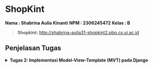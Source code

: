 # ShopKint

**Nama : Shabrina Aulia Kinanti**
**NPM : 2306245472**
**Kelas : B**
> **Shopkint:** http://shabrina-aulia31-shopkint2.pbp.cs.ui.ac.id

## **Penjelasan Tugas**
<details>
<summary> <b> Tugas 2: Implementasi Model-View-Template (MVT) pada Django </b> </summary>

## **Checklist Tugas**
* ### Membuat proyek django baru
1. Membuat direktori baru yang bernama shopkint lalu jalankan virtual environment yang ditandai dengan (env)
2. Pada direktori shopkint buat file baru bertama `requirments.txt` dan tambahkan dependencies (komponen atau modul agar perangkat lunaknya berfungsi, termasuk library, framework dan package) yang berisi 

```
django
gunicorn
whitenoise
psycopg2-binary
requests
urllib3
```
3. Intalasi terhadap dependencies dengan `pip install -r requirements.txt`
4. Buat proyek baru dengan tulisan `django-admin startproject shopkint .` di terminal direktori yang tadi
5. Django berhasil dibuat

* ### Membuat aplikasi dengan nama main pada proyek shopkint
1. Membuat repositori baru di github
2. Membuat branch utama baru dengan tulisan `git branch -M main` di terminal direktori
3. Tulis `git remote add origin https://github.com/shabrinaulia/shopkint.git` di terminal untuk menghubungkan repositori lokal dengan repositori di GitHub
4. Lakukan `git push -u origin main.` untuk menyimpan ke github
5. Jalankan perintah python manage.py startapp main di terminal. Folder main akan terbuat sebagai branch dari folder utama
6. Tambahkan main di variabel `INSTALLED_APPS` pada file `setting.py` di direkotori utama

* ### Melakukan routing pada proyek agar dapat menjalankan aplikasi main
1. Membuat file `urls.py` di folder main, lalu isi dengan 
```
from django.urls import path
from main.views import show_main

app_name = `main`

urlpatterns = [
    path(`, show_main, name=`show_main`),
]
```
2. Buka file urls.py pada folder shopkint lalu impor fungsi include dari django.urls
```
from django.contrib import admin
from django.urls import path, include

urlpatterns = [
    path(`, include(`main.urls`)),
]
```

* ### Membuat model pada aplikasi main
1. Pada `models.py` di main saya mengubah attribute dan datatypenya serta limitasi penulisan data typenya sesuai dengan ketentuan tugas
``` 
from django.db import models

class MoodEntry(models.Model):
    name = models.CharField(max_length=255)
    price = models.IntegerField()
    description = models.TextField()
    rating = models.IntegerField()
```
2. Jalankan `python manage.py makemigrations` untuk memberikan migrasi pada model data lalu lakukan `python manage.py migrate` untuk mengaplikasikan perubahan model ke basis data

* ### Membuat sebuah fungsi pada views.py 
1. Tambahkan import render pada file `views.py` di folder main
2. Menambahkan fungsi show_main dibawah impor untuk mengatur permintaan HTTP dan mengembalikan tampilan yang sesuai
3. Isi fungsinya dengan `context` yaitu dictionary yg berisi data
```
from django.shortcuts import render

# Create your views here.
def show_main(request):
    context = {
        `name` : `Liptint`,
        `price`: `600.000`,
        `description`: `NEW Liptint with high formula`,
        `rating` : `4.5/5.0`
    }

    return render(request, "main.html", context)
```
4. Return dengan format `return render(request, "main.html", context)`

* ### Membuat sebuah routing pada urls.py aplikasi main untuk memetakan fungsi yang telah dibuat pada views.py
1. Tulis code di file `urls.py` di folder main
```app_name = 'main'

urlpatterns = [
    path('', show_main, name='show_main'),
]
```
2. Buka file `urls.py` di folder shopkint tambahkan `from django.urls import path, include`
3. Pada variabel urlpatterns isi dengan  `path('', include('main.urls')),`

* ### Melakukan deployment ke PWS terhadap aplikasi yang sudah dibuat sehingga nantinya dapat diakses oleh teman-temanmu melalui Internet.
1. Buat project baru di PWS
2. Pada settings.py di folder shopkint pada variabel `ALLOWED_HOSTS` tambahkan `shabrina-aulia31-shopkint2.pbp.cs.ui.ac.id` 
3. Lakukan `git add, commit, push` ke github
4. Jalankan `git branch -M main`
5. Lalu jalankan `git push pws main:master`
6. Tunggu build lalu selesai

* ### Membuat sebuah README.md yang berisi tautan menuju aplikasi PWS yang sudah di-deploy, serta jawaban dari beberapa pertanyaan berikut.
1. Buat file `README.md` 
2. Masukin link PWS
3. Jawab pertanyaannya

## **Bagan Request Client ke Web Aplikasi Django dan Responnya** 
![Bagan](images/bagan.jpeg)
Ketika Client (Browser/User) mengirimkan permintaan HTTP ke server, server tersebut memprosesnya dengan melakukan pemetaan URL melalui file urls.py. Setelah URL yang diminta ditemukan dan dipetakan, fungsi yang relevan dalam views.py dipanggil sesuai dengan permintaan URL tersebut. Fungsi tersebut kemudian mengembalikan respons HTTP dalam bentuk halaman HTML. Lalu, views.py akan mengambil data yang diperlukan dari models.py, lalu menyajikannya menggunakan template.


## **Fungsi Git dalam Pengembangan Perangkat Lunak**
Git adalah sistem kontrol versi yang digunakan untuk melacak perubahan dalam kode selama pengembangan perangkat lunak. Fungsinya yaitu 
menyimpan versi kode sebelumnya sehingga bisa kembali ke versi sebelumnya jika diperlukan, memungkinkan pengembang bekerja bersama pada
proyek yang sama tanpa konflik melalui fitur branching dan merging, memberikan penyimpanan aman bagi kode di repository, biasanya secara
remote.

## **Alasan Django Dijadikan Permulaan Pembelajaran Pengembangan Perangkat Lunak**
1. banyak fitur bawaan sehingga pengguna tidak perlu mencari atau mengkonfigurasi banyak library eksternal buat mendapatkan fitur" umum.
2. Memudahkan pengelolaan database tanpa perlu menulis SQL secara manual.
3. Memiliki komunitas yang besar dan aktif sehingga mudah untuk mencari bantuan untuk masalah para pengguna.

## **Mengapa Model pada Django Disebut sebagai ORM?**
Model pada Django disebut ORM karena memungkinkan pengembang 
berinteraksi dengan database menggunakan objek Python, bukan 
query SQL langsung. Setiap model merepresentasikan tabel dalam 
database, dan ORM dapat melakukan operasi database seperti query, 
insert, update, dan delete dengan metode python.

<details>
<summary> <b> Tugas 3: Implementasi Form dan Data Delivery pada Django </b> </summary>

## **Checklist Tugas**
## **Mengapa kita memerlukan data delivery dalam pengimplementasian sebuah platform?**
Data delivery merupakan proses pengiriman data antar berbagai 
komponen sistem, baik antar server, antar aplikasi, maupun antara 
klien dan server. Data delivery menjadi esensial karena tanpa 
proses ini, komunikasi antara komponen-komponen dalam arsitektur 
sistem tidak dapat berlangsung dengan baik. Alasan kita 
memerlukan data delivery adalah:
1. Interoperabilitas: Berbagai layanan dan aplikasi perlu saling 
berbagi data untuk berfungsi dengan baik. Misalnya, API yang 
menghubungkan frontend dengan backend atau aplikasi yang 
berkomunikasi dengan layanan eksternal.
2. Akses Data: Data yang dihasilkan atau diminta oleh pengguna 
perlu dikirimkan dari server ke client atau sebaliknya untuk 
menyediakan informasi yang dibutuhkan, seperti hasil pencarian, 
produk yang ditampilkan, dll.
3. Scalability: Dalam arsitektur microservices, data delivery 
memungkinkan berbagai komponen bekerja secara terpisah dan 
i-host pada server yang berbeda, yang meningkatkan skalabilitas 
aplikasi.
4. Sinkronisasi Data: Data delivery memungkinkan sinkronisasi 
antara database, aplikasi, atau pengguna untuk memastikan data 
yang dilihat atau diubah konsisten di seluruh platform.

## **Manakah yang lebih baik antara XML dan JSON? Mengapa JSON lebih populer dibandingkan XML?**
JSON umumnya dianggap lebih baik dalam konteks pertukaran data ringan, aplikasi web modern, dan API, terutama karena kesederhanaan, kecepatan, dan efisiensinya. XML tetap relevan untuk skenario yang memerlukan struktur data yang lebih kompleks dan validasi data yang ketat. Namun, untuk sebagian besar aplikasi berbasis web dan komunikasi data antara klien dan server, JSON lebih populer dan sering menjadi pilihan utama karena kemudahannya dalam penggunaan dan performa yang lebih cepat.

## **Jelaskan fungsi dari method is_valid() pada form Django dan mengapa kita membutuhkan method tersebut?**
Method `is_valid()` dalam Django digunakan untuk memeriksa apakah data yang dimasukkan ke dalam form sudah valid sesuai dengan aturan yang telah ditetapkan dalam form tersebut. Method ini penting karena memastikan bahwa data yang diterima sesuai dengan tipe dan format yang diharapkan, serta menangani kesalahan input pengguna dengan menyimpan data yang valid di `cleaned_data` dan memberikan pesan kesalahan pada atribut errors jika ada input yang tidak sesuai. Penggunaan `is_valid()` sangat krusial untuk mencegah bug dan error dalam aplikasi, menjaga keamanan dari serangan seperti injection atau XSS, serta memberikan pengalaman pengguna yang lebih baik dengan memberikan umpan balik atas kesalahan input. Validasi ini juga membantu memastikan bahwa hanya data yang valid dan aman yang diproses lebih lanjut oleh aplikasi.

## **Mengapa kita membutuhkan csrf_token saat membuat form di Django? Apa yang dapat terjadi jika kita tidak menambahkan csrf_token pada form Django? Bagaimana hal tersebut dapat dimanfaatkan oleh penyerang?**
`{% csrf_token %}` adalah token yang berfungsi sebagai security. Token ini di-generate secara otomatis oleh Django untuk mencegah serangan berbahaya. Kita membutuhkan `csrf_token` saat membuat form di Django untuk melindungi aplikasi dari serangan Cross-Site Request Forgery (CSRF), di mana penyerang mencoba melakukan tindakan berbahaya atas nama pengguna tanpa sepengetahuan mereka.Jika kita tidak menambahkan `csrf_token`, aplikasi akan rentan terhadap serangan CSRF, memungkinkan penyerang mengirimkan permintaan atas nama pengguna yang telah login, seperti mengubah data atau melakukan transaksi berbahaya, tanpa terdeteksi sebagai tindakan ilegal oleh server. Token ini penting untuk menjaga keamanan dan integritas aplikasi Django.

## **Jelaskan bagaimana cara kamu mengimplementasikan checklist di atas secara step-by-step (bukan hanya sekadar mengikuti tutorial).**
* ### Pembuatan Form dan Validasi dengan is_valid()
1. Buat file baru `forms.py` lalu tambahkan code untuk membuat struktur form product
```
from django.forms import ModelForm
from main.models import ProductEntry

class ProductEntryForm(ModelForm):
    class Meta:
        model = ProductEntry
        fields = ["product_name", "price", "description", "rating"]
```
2. Pada file `views.py` di folder main tambahkan 
```
from django.shortcuts import render, redirect
from main.forms import ProductEntryForm
from main.models import ProductEntry
```
lalu buat fungsi baru bernama `create_product_entry` yang menerima request, tambahkan code ini 
```
def create_product_entry(request):
    form = MoodEntryForm(request.POST or None)

    if form.is_valid() and request.method == "POST":
        form.save()
        return redirect('main:show_main')

    context = {'form': form}
    return render(request, "create_product_entry.html", context)
```
3. Sesuaikan fungsi `show_main` di `views.py` menjadi
```
def show_main(request):
    mood_entries = MoodEntry.objects.all()
    context = {
        'name': 'Shabrina Aulia Kinanti',
        'npm' : '2306245472',
        'class': 'PBP B',
        'mood_entries': mood_entries
    }

    return render(request, "main.html", context)
```
4. Pada file `urls.py` saya menambahkan `from main.views import show_main, create_product_entry` lalu menambahkan path url di file `urls.py` bagian urlpatterns `path('create-product-entry', create_product_entry, name='create_product_entry'),`
5. Buat file HTML di bagian folder templates dengan nama `create_product_entry.html` berisi
```
{% extends 'base.html' %} 
{% block content %}
<h1>Add New Product Entry</h1>

<form method="POST">
  {% csrf_token %}
  <table>
    {{ form.as_table }}
    <tr>
      <td></td>
      <td>
        <input type="submit" value="Add New Product" />
      </td>
    </tr>
  </table>
</form>

{% endblock %}
```
6. Tambahkan code dibawah ini pada `main.html`serta tombol "Add New Product Entry" yang akan balik ke halaman form
```
{% if not product_entries %}
<p>Belum ada data mengenai produk yang dijual.</p>
{% else %}
<table>
  <tr>
    <th>Product Name</th>
    <th>Price</th>
    <th>Description</th>
    <th>Rating</th>
  </tr>

  {% comment %} Berikut cara memperlihatkan data produk di bawah baris ini 
  {% endcomment %} 
  {% for product_entry in product_entries %}
  <tr>
    <td>{{product_entry.product_name}}</td>
    <td>{{product_entry.price}}</td>
    <td>{{product_entry.description}}</td>
    <td>{{product_entry.rating}}</td>
  </tr>
  {% endfor %}
</table>
{% endif %}

<br />

<a href="{% url 'main:create_product_entry' %}">
  <button>Add New Product</button>
</a>
{% endblock content %}
```

* ### Menambahkan 4 fungsi views baru untuk melihat objek yang sudah ditambahkan dalam format XML, JSON, XML by ID, dan JSON by ID.
Menagembalikan Data dalam Bentuk XML dan JSOON
1. Buka file `views.py` lalu tambahkan
```
from django.http import HttpResponse
from django.core import serializers
```
2. Menambahkan fungsi `show_xml` yang akan mengembalikan `HttpResponse` berisi data yang sudah menjadi XML
```
def show_xml(request):
    data = ProductEntry.objects.all()
    return HttpResponse(serializers.serialize("xml", data), content_type="application/xml")
```
Lalu tambahkan fungsi `show_json` yang akan mengembalikan
`HttpResponse` berisi data yang sudah menjadi JSON
```
def show_json(request):
    data = ProductEntry.objects.all()
    return HttpResponse(serializers.serialize("json", data), content_type="application/json")
```

Mengembalikan Data dalam Bentuk XML dan JSON Berdasarkan ID
1. Pada file `views.py` tambahkan fungsi `show_xml_by_id`yang akan mengembalikan `HttpResponse` berisi data yang sudah menjadi XML berdasarkan ID
```
def show_xml_by_id(request, id):
    data = ProductEntry.objects.filter(pk=id)
    return HttpResponse(serializers.serialize("xml", data), content_type="application/xml")
```
Lalu tambahkan fungsi `show_json_by_id`yang akan mengembalikan `HttpResponse` berisi data yang sudah menjadi JSON berdasarkan ID
```
def show_json_by_id(request, id):
    data = ProductEntry.objects.filter(pk=id)
    return HttpResponse(serializers.serialize("json", data), content_type="application/json")
```
* ### Membuat Routing URL pada Masing-Masing Views yang Telah Ditambahkan
1. Membuat routing URL setiap path di dalam `urlpatterns` menghubungkan URL yang spesifik dengan fungsi view tertentu sehingga bisa ditampilkan dalam format yang diminta (XML atau JSON) di `urls.py` yang berisi :
```
from django.urls import path
from main.views import show_main, create_product_entry, show_xml, show_json, show_xml_by_id, show_json_by_id

app_name = 'main'

urlpatterns = [
    path('', show_main, name='show_main'),
    path('create-product-entry', create_product_entry, name='create_product_entry'),
    path('xml/', show_xml, name='show_xml'),
    path('json/', show_json, name='show_json'),
    path('xml/<str:id>/', show_xml_by_id, name='show_xml_by_id'),
    path('json/<str:id>/', show_json_by_id, name='show_json_by_id'),
]
```
2. Jalanakan proyek dengan `python manage.py runserver` lalu buka `http://localhost:8000/xml/[id]/` atau json untuk melihat proyek yang sudah dibuat

## **Screenshot Hasil Akses URL pada Postman** 
1. XML
![xml](images/xml.png)
2. JSON
![json](images/json.png)
3. XML by ID
![xml](images/xml[id].png)
4. JSON by ID
![json](images/json[id].png)